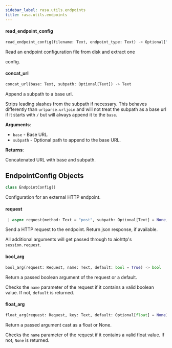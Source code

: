 ```yaml
---
sidebar_label: rasa.utils.endpoints
title: rasa.utils.endpoints
---
```


#### read\_endpoint\_config

```python
read_endpoint_config(filename: Text, endpoint_type: Text) -> Optional["EndpointConfig"]
```

Read an endpoint configuration file from disk and extract one

config.

#### concat\_url

```python
concat_url(base: Text, subpath: Optional[Text]) -> Text
```

Append a subpath to a base url.

Strips leading slashes from the subpath if necessary. This behaves
differently than `urlparse.urljoin` and will not treat the subpath
as a base url if it starts with `/` but will always append it to the
`base`.

**Arguments**:

- `base` - Base URL.
- `subpath` - Optional path to append to the base URL.
  

**Returns**:

  Concatenated URL with base and subpath.

## EndpointConfig Objects

```python
class EndpointConfig()
```

Configuration for an external HTTP endpoint.

#### request

```python
 | async request(method: Text = "post", subpath: Optional[Text] = None, content_type: Optional[Text] = "application/json", **kwargs: Any, ,) -> Optional[Any]
```

Send a HTTP request to the endpoint. Return json response, if available.

All additional arguments will get passed through
to aiohttp&#x27;s `session.request`.

#### bool\_arg

```python
bool_arg(request: Request, name: Text, default: bool = True) -> bool
```

Return a passed boolean argument of the request or a default.

Checks the `name` parameter of the request if it contains a valid
boolean value. If not, `default` is returned.

#### float\_arg

```python
float_arg(request: Request, key: Text, default: Optional[float] = None) -> Optional[float]
```

Return a passed argument cast as a float or None.

Checks the `name` parameter of the request if it contains a valid
float value. If not, `None` is returned.

